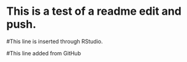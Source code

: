 # This is a test of a readme edit and push. 
#This line is inserted through RStudio.

#This line added from GitHub
